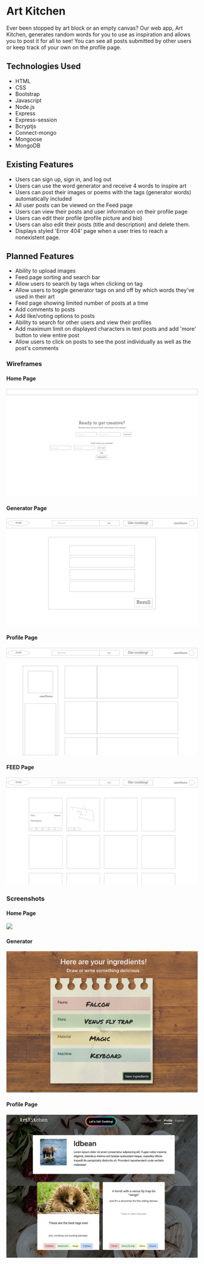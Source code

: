 # Art Kitchen
Ever been stopped by art block or an empty canvas? Our web app, Art Kitchen, generates random words for you to use as inspiration and allows you to post it for all to see! You can see all posts submitted by other users or keep track of your own on the profile page. 

## Technologies Used
* HTML
* CSS
* Bootstrap
* Javascript
* Node.js
* Express
* Express-session
* Bcryptjs
* Connect-mongo
* Mongoose
* MongoDB

## Existing Features
* Users can sign up, sign in, and log out
* Users can use the word generator and receive 4 words to inspire art
* Users can post their images or poems with the tags (generator words) automatically included
* All user posts can be viewed on the Feed page
* Users can view their posts and user information on their profile page
* Users can edit their profile (profile picture and bio)
* Users can also edit their posts (title and description) and delete them.
* Displays styled 'Error 404' page when a user tries to reach a nonexistent page.

## Planned Features
* Ability to upload images
* Feed page sorting and search bar
* Allow users to search by tags when clicking on tag
* Allow users to toggle generator tags on and off by which words they've used in their art
* Feed page showing limited number of posts at a time
* Add comments to posts
* Add like/voting options to posts
* Ability to search for other users and view their profiles
* Add maximum limit on displayed characters in text posts and add 'more' button to view entire post
* Allow users to click on posts to see the post individually as well as the post's comments

### Wireframes

#### Home Page
<img src="./public/images/wireframes/HOME.png"> 

#### Generator Page
<img src="./public/images/wireframes/GENERATOR.png"> 

#### Profile Page
<img src="./public/images/wireframes/PROFILE.png"> 

#### FEED Page
<img src="./public/images/wireframes/FEED.png"> 

### Screenshots

#### Home Page
<img src=".public/images/screenshots/home-page.png">

#### Generator
<img src="./public/images/screenshots/ingredients-page.png"> 

#### Profile Page
<img src="./public/images/screenshots/profile-page.png">

